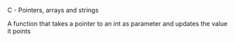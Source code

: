 C - Pointers, arrays and strings

 A function that takes a pointer to an int as parameter and updates the value it points 
